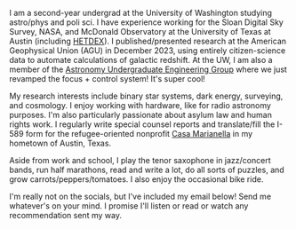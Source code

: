 I am a second-year undergrad at the University of Washington studying astro/phys and poli sci. I have experience working for the Sloan Digital Sky Survey, NASA, and McDonald Observatory at the University of Texas at Austin (including [HETDEX](https://hetdex.org)). I published/presented research at the American Geophysical Union (AGU) in December 2023, using entirely citizen-science data to automate calculations of galactic redshift. At the UW, I am also a member of the [Astronomy Undergraduate Engineering Group](https://uwmro.github.io) where we just revamped the focus + control system! It's super cool! 

My research interests include binary star systems, dark energy, surveying, and cosmology. I enjoy working with hardware, like for radio astronomy purposes. I'm also particularly passionate about asylum law and human rights work. I regularly write special counsel reports and translate/fill the I-589 form for the refugee-oriented nonprofit [Casa Marianella](https://www.casamarianella.org/about-us/) in my hometown of Austin, Texas. 

Aside from work and school, I play the tenor saxophone in jazz/concert bands, run half marathons, read and write a lot, do all sorts of puzzles, and grow carrots/peppers/tomatoes. I also enjoy the occasional bike ride. 

I'm really not on the socials, but I've included my email below! Send me whatever's on your mind. I promise I'll listen or read or watch any recommendation sent my way.

